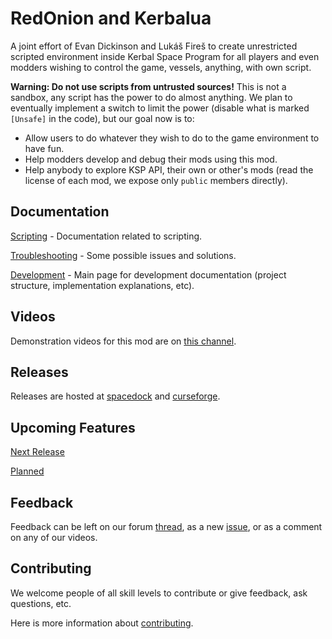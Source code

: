 # RedOnion and Kerbalua

A joint effort of Evan Dickinson and Lukáš Fireš to create
unrestricted scripted environment inside Kerbal Space Program
for all players and even modders wishing to control the game,
vessels, anything, with own script.

**Warning: Do not use scripts from untrusted sources!**
This is not a sandbox, any script has the power to do almost anything.
We plan to eventually implement a switch to limit the power
(disable what is marked `[Unsafe]` in the code),
but our goal now is to:

- Allow users to do whatever they wish to do to the game environment to have fun.
- Help modders develop and debug their mods using this mod.
- Help anybody to explore KSP API, their own or other's mods
  (read the license of each mod, we expose only `public` members directly).

## Documentation

[Scripting](ScriptingReadme.md) - Documentation related to scripting.

[Troubleshooting](TroubleShooting.md) - Some possible issues and solutions.

[Development](DevelopmentReadme.md) - Main page for development documentation (project structure, implementation explanations, etc).

## Videos

Demonstration videos for this mod are on [this channel](https://www.youtube.com/channel/UChduoYTVOtAH0NA-Lj8EiKA).

## Releases

Releases are hosted at [spacedock](https://spacedock.info/mod/2116/Red%20Onion) and [curseforge](https://kerbal.curseforge.com/projects/redonion).

## Upcoming Features

[Next Release](ChangeLog.md#next-release)

[Planned](ChangeLog.md#planned-features)

## Feedback

Feedback can be left on our forum [thread](https://forum.kerbalspaceprogram.com/index.php?/topic/183050-wip-redonion-020-unrestricted-in-game-scripting-has-repl-editor-and-intellisense-lua-and-a-custom-jsruby-like-language-implemented-tested-on-ksp-161/), as a new [issue](https://github.com/evandisoft/RedOnion/issues), or as a comment on any of our videos.

## Contributing

We welcome people of all skill levels to contribute or give feedback, ask questions, etc.

Here is more information about [contributing](Contributing.md).
